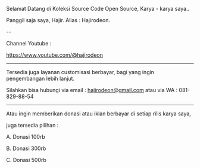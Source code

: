 Selamat Datang di Koleksi Source Code Open Source, Karya - karya saya..

Panggil saja saya, Hajir. Alias : Hajirodeon.

--

Channel Youtube : 

https://www.youtube.com/@hajirodeon



---

Tersedia juga layanan customisasi berbayar, bagi yang ingin pengembangan lebih lanjut. 

Silahkan bisa hubungi via email : hajirodeon@gmail.com atau via WA : 081-829-88-54

---

Atau ingin memberikan donasi atau iklan berbayar di setiap rilis karya saya, 

juga tersedia pilihan : 

A. Donasi 100rb

B. Donasi 300rb

C. Donasi 500rb
